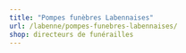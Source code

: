 ```yaml
---
title: "Pompes funèbres Labennaises"
url: /labenne/pompes-funebres-labennaises/
shop: directeurs de funérailles
---
```


